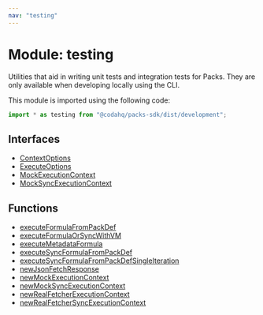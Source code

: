 ```yaml
---
nav: "testing"
---
```

# Module: testing

Utilities that aid in writing unit tests and integration tests for Packs.
They are only available when developing locally using the CLI.

This module is imported using the following code:

```ts
import * as testing from "@codahq/packs-sdk/dist/development";
```

## Interfaces

- [ContextOptions](../interfaces/testing.ContextOptions.md)
- [ExecuteOptions](../interfaces/testing.ExecuteOptions.md)
- [MockExecutionContext](../interfaces/testing.MockExecutionContext.md)
- [MockSyncExecutionContext](../interfaces/testing.MockSyncExecutionContext.md)

## Functions

- [executeFormulaFromPackDef](../functions/testing.executeFormulaFromPackDef.md)
- [executeFormulaOrSyncWithVM](../functions/testing.executeFormulaOrSyncWithVM.md)
- [executeMetadataFormula](../functions/testing.executeMetadataFormula.md)
- [executeSyncFormulaFromPackDef](../functions/testing.executeSyncFormulaFromPackDef.md)
- [executeSyncFormulaFromPackDefSingleIteration](../functions/testing.executeSyncFormulaFromPackDefSingleIteration.md)
- [newJsonFetchResponse](../functions/testing.newJsonFetchResponse.md)
- [newMockExecutionContext](../functions/testing.newMockExecutionContext.md)
- [newMockSyncExecutionContext](../functions/testing.newMockSyncExecutionContext.md)
- [newRealFetcherExecutionContext](../functions/testing.newRealFetcherExecutionContext.md)
- [newRealFetcherSyncExecutionContext](../functions/testing.newRealFetcherSyncExecutionContext.md)
